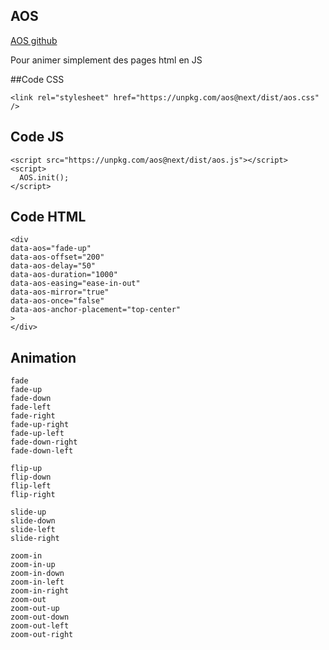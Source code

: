 ## AOS

[AOS github](https://github.com/michalsnik/aos)

Pour animer simplement des pages html en JS

##Code CSS



    <link rel="stylesheet" href="https://unpkg.com/aos@next/dist/aos.css" />

## Code JS


    <script src="https://unpkg.com/aos@next/dist/aos.js"></script>
    <script>
      AOS.init();
    </script>

## Code HTML


    <div
    data-aos="fade-up"
    data-aos-offset="200"
    data-aos-delay="50"
    data-aos-duration="1000"
    data-aos-easing="ease-in-out"
    data-aos-mirror="true"
    data-aos-once="false"
    data-aos-anchor-placement="top-center"
    >
    </div>

## Animation

    fade
    fade-up
    fade-down
    fade-left
    fade-right
    fade-up-right
    fade-up-left
    fade-down-right
    fade-down-left

    flip-up
    flip-down
    flip-left
    flip-right

    slide-up
    slide-down
    slide-left
    slide-right

    zoom-in
    zoom-in-up
    zoom-in-down
    zoom-in-left
    zoom-in-right
    zoom-out
    zoom-out-up
    zoom-out-down
    zoom-out-left
    zoom-out-right
